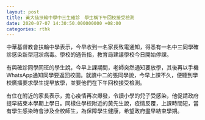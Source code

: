 ```yaml
---
layout: post
title: 黃大仙扶輪中學中三生確診　學生稱下午回校接受檢測
date: 2020-07-07 14:30:50.000000000 +08:00
categories: rthk
---
```


中華基督教會扶輪中學表示，今早收到一名家長致電通知，得悉有一名中三同學確診感染新型冠狀病毒。學校的通告指，教育局建議學校今日開始停課。

有與確診同學同班的學生說，今早上課期間，老師突然通知要放學，其後再以手機WhatsApp通知同學要返回校園。就讀中二的張同學說，今早上課不久，便聽到學校廣播要求學生提早放學，並要他們在下午回校接受檢測。

有住在附近的家長表示，擔心疫情再次爆發，令讀小學的兒子受感染，他促請政府提早結束本學期上學日。同樣住學校附近的黃先生說，疫情反覆，上課時間短，當有學生感染時會涉及全校師生，為保障學生健康，希望政府盡早結束學期。

